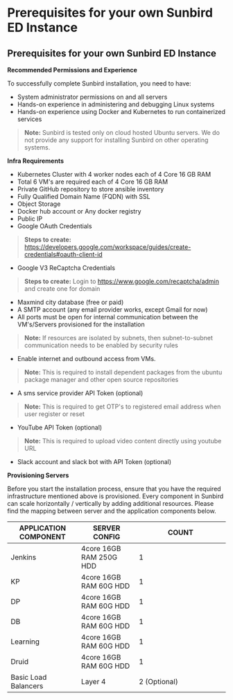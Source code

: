 # Prerequisites for your own Sunbird ED Instance

## Prerequisites for your own Sunbird ED Instance

**Recommended Permissions and Experience**

To successfully complete Sunbird installation, you need to have:

* System administrator permissions on and all servers
* Hands-on experience in administering and debugging Linux systems
* Hands-on experience using Docker and Kubernetes to run containerized services

> **Note:** Sunbird is tested only on cloud hosted Ubuntu servers. We do not provide any support for installing Sunbird on other operating systems.

**Infra Requirements**

* Kubernetes Cluster with 4 worker nodes each of 4 Core 16 GB RAM
* Total 6 VM's are required each of 4 Core 16 GB RAM
* Private GitHub repository to store ansible inventory
* Fully Qualified Domain Name (FQDN) with SSL
* Object Storage
* Docker hub account or Any docker registry
* Public IP
* Google OAuth Credentials

> **Steps to create:** https://developers.google.com/workspace/guides/create-credentials#oauth-client-id

* Google V3 ReCaptcha Credentials

> **Steps to create:** Login to https://www.google.com/recaptcha/admin and create one for domain

* Maxmind city database (free or paid)
* A SMTP account (any email provider works, except Gmail for now)
* All ports must be open for internal communication between the VM's/Servers provisioned for the installation

> **Note:** If resources are isolated by subnets, then subnet-to-subnet communication needs to be enabled by security rules

* Enable internet and outbound access from VMs.

> **Note:** This is required to install dependent packages from the ubuntu package manager and other open source repositories

* A sms service provider API Token (optional)

> **Note:** This is required to get OTP's to registered email address when user register or reset

* YouTube API Token (optional)

> **Note:** This is required to upload video content directly using youtube URL

* Slack account and slack bot with API Token (optional)

**Provisioning Servers**

Before you start the installation process, ensure that you have the required infrastructure mentioned above is provisioned. Every component in Sunbird can scale horizontally / vertically by adding additional resources. Please find the mapping between server and the application components below.

<table><thead><tr><th>APPLICATION COMPONENT</th><th>SERVER CONFIG</th><th width="192.33333333333331">COUNT</th></tr></thead><tbody><tr><td>Jenkins</td><td>4core 16GB RAM 250G HDD</td><td>1</td></tr><tr><td>KP</td><td>4core 16GB RAM 60G HDD</td><td>1</td></tr><tr><td>DP</td><td>4core 16GB RAM 60G HDD</td><td>1</td></tr><tr><td>DB</td><td>4core 16GB RAM 60G HDD</td><td>1</td></tr><tr><td>Learning</td><td>4core 16GB RAM 60G HDD</td><td>1</td></tr><tr><td>Druid</td><td>4core 16GB RAM 60G HDD</td><td>1</td></tr><tr><td>Basic Load Balancers</td><td>Layer 4</td><td>2 (Optional)</td></tr></tbody></table>
